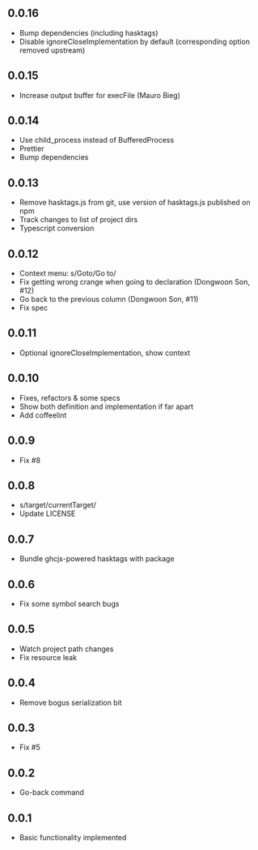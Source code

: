 ## 0.0.16

-   Bump dependencies (including hasktags)
-   Disable ignoreCloseImplementation by default (corresponding option removed upstream)

## 0.0.15

-   Increase output buffer for execFile (Mauro Bieg)

## 0.0.14

-   Use child\_process instead of BufferedProcess
-   Prettier
-   Bump dependencies

## 0.0.13

-   Remove hasktags.js from git, use version of hasktags.js published on
    npm
-   Track changes to list of project dirs
-   Typescript conversion

## 0.0.12

-   Context menu: s/Goto/Go to/
-   Fix getting wrong crange when going to declaration (Dongwoon Son,
    \#12)
-   Go back to the previous column (Dongwoon Son, \#11)
-   Fix spec

## 0.0.11

-   Optional ignoreCloseImplementation, show context

## 0.0.10

-   Fixes, refactors & some specs
-   Show both definition and implementation if far apart
-   Add coffeelint

## 0.0.9

-   Fix \#8

## 0.0.8

-   s/target/currentTarget/
-   Update LICENSE

## 0.0.7

-   Bundle ghcjs-powered hasktags with package

## 0.0.6

-   Fix some symbol search bugs

## 0.0.5

-   Watch project path changes
-   Fix resource leak

## 0.0.4

-   Remove bogus serialization bit

## 0.0.3

-   Fix \#5

## 0.0.2

-   Go-back command

## 0.0.1

-   Basic functionality implemented
